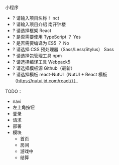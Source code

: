 小程序

+ ? 请输入项目名称！ nct
+ ? 请输入项目介绍 南开钟楼    
+ ? 请选择框架 React                 
+ ? 是否需要使用 TypeScript ？ Yes
+ ? 是否需要编译为 ES5 ？ No                                
+ ? 请选择 CSS 预处理器（Sass/Less/Stylus） Sass
+ ? 请选择包管理工具 npm           
+ ? 请选择编译工具 Webpack5          
+ ? 请选择模板源 Github（最新）  
+ ? 请选择模板 react-NutUI（NutUI + React 模板（https://nutui.jd.com/react/））

TODO：
+ navi
+ 左上角按钮
+ 登录
+ 请求
+ 部署
+ 模块
  + 首页
  + 房间
  + 游戏中
  + 结算
